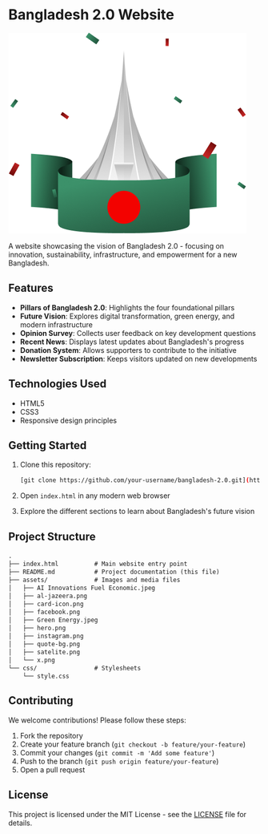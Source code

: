 # Bangladesh 2.0 Website

![Bangladesh 2.0 Banner](assets/hero.png)

A website showcasing the vision of Bangladesh 2.0 - focusing on innovation, sustainability, infrastructure, and empowerment for a new Bangladesh.

## Features

- **Pillars of Bangladesh 2.0**: Highlights the four foundational pillars
- **Future Vision**: Explores digital transformation, green energy, and modern infrastructure
- **Opinion Survey**: Collects user feedback on key development questions
- **Recent News**: Displays latest updates about Bangladesh's progress
- **Donation System**: Allows supporters to contribute to the initiative
- **Newsletter Subscription**: Keeps visitors updated on new developments

## Technologies Used

- HTML5
- CSS3
- Responsive design principles

## Getting Started

1. Clone this repository:
   ```bash
   [git clone https://github.com/your-username/bangladesh-2.0.git](https://github.com/shauncuier/Bangladesh-2.0.git)
   ```

2. Open `index.html` in any modern web browser

3. Explore the different sections to learn about Bangladesh's future vision

## Project Structure

```
.
├── index.html          # Main website entry point
├── README.md           # Project documentation (this file)
├── assets/             # Images and media files
│   ├── AI Innovations Fuel Economic.jpeg
│   ├── al-jazeera.png
│   ├── card-icon.png
│   ├── facebook.png
│   ├── Green Energy.jpeg
│   ├── hero.png
│   ├── instagram.png
│   ├── quote-bg.png
│   ├── satelite.png
│   └── x.png
└── css/                # Stylesheets
    └── style.css
```

## Contributing

We welcome contributions! Please follow these steps:

1. Fork the repository
2. Create your feature branch (`git checkout -b feature/your-feature`)
3. Commit your changes (`git commit -m 'Add some feature'`)
4. Push to the branch (`git push origin feature/your-feature`)
5. Open a pull request

## License

This project is licensed under the MIT License - see the [LICENSE](LICENSE) file for details.
